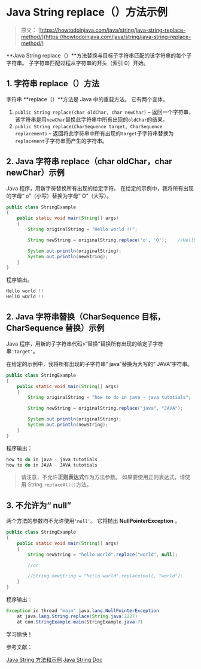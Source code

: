 # Java String replace（）方法示例

> 原文： [https://howtodoinjava.com/java/string/java-string-replace-method/](https://howtodoinjava.com/java/string/java-string-replace-method/)

**Java String replace（）**方法替换与目标子字符串匹配的该字符串的每个子字符串。 子字符串匹配过程从字符串的开头（索引 0）开始。

## 1\. 字符串 replace（）方法

字符串 **replace（）**方法是 Java 中的重载方法。 它有两个变体。

1.  `public String replace(char oldChar, char newChar)` – 返回一个字符串，该字符串是用`newChar`替换此字符串中所有出现的`oldChar`的结果。
2.  `public String replace(CharSequence target, CharSequence replacement)` – 返回将此字符串中所有出现的`target`子字符串替换为`replacement`子字符串而产生的字符串。

## 2\. Java 字符串 replace（char oldChar，char newChar）示例

Java 程序，用新字符替换所有出现的给定字符。 在给定的示例中，我将所有出现的字母“ o”（小写）替换为字母“ O”（大写）。

```java
public class StringExample 
{
    public static void main(String[] args) 
    {
        String originalString = "Hello world !!";

        String newString = originalString.replace('o', 'O');	//HellO wOrld !!

        System.out.println(originalString);
        System.out.println(newString);
    }
}

```

程序输出。

```java
Hello world !!
HellO wOrld !!

```

## 2\. Java 字符串替换（CharSequence 目标，CharSequence 替换）示例

Java 程序，用新的子字符串代码>“替换”替换所有出现的给定子字符串`'target'`。

在给定的示例中，我将所有出现的子字符串“ java”替换为大写的“ JAVA”字符串。

```java
public class StringExample 
{
    public static void main(String[] args) 
    {
        String originalString = "how to do in java - java tutotials";

        String newString = originalString.replace("java", "JAVA");

        System.out.println(originalString);
        System.out.println(newString);
    }
}

```

程序输出：

```java
how to do in java - java tutotials
how to do in JAVA - JAVA tutotials

```

> 请注意，不允许**正则表达式**作为方法参数。 如果要使用正则表达式，请使用 String `replaceAll()`方法。

## 3\. 不允许为“ null”

两个方法的参数均不允许使用`'null'`。 它将抛出 **NullPointerException** 。

```java
public class StringExample 
{
    public static void main(String[] args) 
    {
        String newString = "hello world".replace("world", null);

        //or

        //String newString = "hello world".replace(null, "world");
    }
}

```

程序输出：

```java
Exception in thread "main" java.lang.NullPointerException
	at java.lang.String.replace(String.java:2227)
	at com.StringExample.main(StringExample.java:7)

```

学习愉快！

参考文献：

[Java String 方法和示例](https://howtodoinjava.com/java-string/)
[Java String Doc](https://docs.oracle.com/javase/10/docs/api/java/lang/String.html)